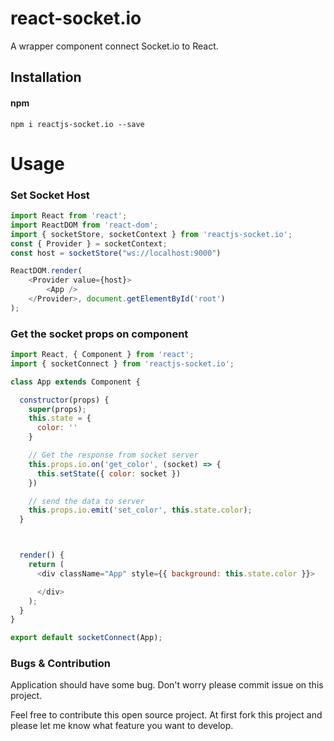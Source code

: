 # react-socket.io

A wrapper component connect Socket.io to React.

## Installation

#### npm
`npm i reactjs-socket.io --save`


# Usage

### Set Socket Host

```javascript
import React from 'react';
import ReactDOM from 'react-dom';
import { socketStore, socketContext } from 'reactjs-socket.io';
const { Provider } = socketContext;
const host = socketStore("ws://localhost:9000")

ReactDOM.render(
    <Provider value={host}>
        <App />
    </Provider>, document.getElementById('root')
);
```

### Get the socket props on component

```javascript
import React, { Component } from 'react';
import { socketConnect } from 'reactjs-socket.io';

class App extends Component {

  constructor(props) {
    super(props);
    this.state = {
      color: ''
    }

    // Get the response from socket server
    this.props.io.on('get_color', (socket) => {
      this.setState({ color: socket })
    })

    // send the data to server
    this.props.io.emit('set_color', this.state.color);
  }



  render() {
    return (
      <div className="App" style={{ background: this.state.color }}>

      </div>
    );
  }
}

export default socketConnect(App);
```



### Bugs & Contribution 

Application should have some bug. Don't worry please commit issue on this project.

Feel free to contribute this open source project. At first fork this project and please let me know what feature you want to develop. 
